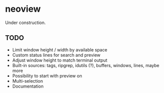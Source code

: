 # neoview
Under construction.

## TODO
* Limit window height / width by available space
* Custom status lines for search and preview
* Adjust window height to match terminal output
* Built-in sources: tags, ripgrep, idutils (?), buffers, windows, lines,
  maybe more
* Possibility to start with preview on
* Multi-selection
* Documentation
